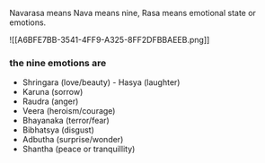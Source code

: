 
Navarasa means Nava means nine, Rasa means emotional state or emotions.

![[A6BFE7BB-3541-4FF9-A325-8FF2DFBBAEEB.png]]

### the nine emotions are 
- Shringara (love/beauty)
- Hasya (laughter)
- Karuna (sorrow)
- Raudra (anger)
- Veera (heroism/courage)
- Bhayanaka (terror/fear)
- Bibhatsya (disgust)
- Adbutha (surprise/wonder)
- Shantha (peace or tranquillity)